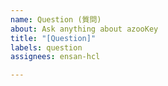 ```yaml
---
name: Question (質問)
about: Ask anything about azooKey
title: "[Question]"
labels: question
assignees: ensan-hcl

---
```


<!-- 質問の内容を書いてください -->
<!-- Write your question here -->


<!-- あなたがそれを知りたい理由があれば教えてください -->
<!-- If possible, write why you want to know about that -->
